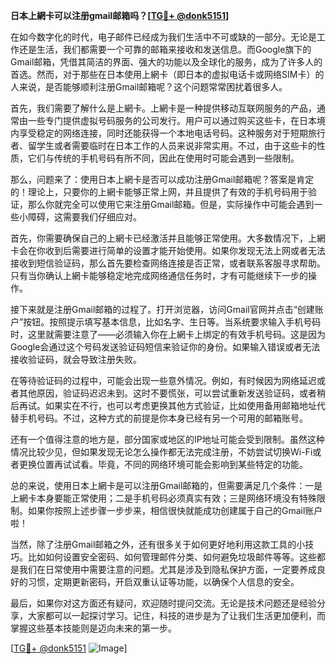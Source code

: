 **日本上網卡可以注册gmail邮箱吗？[[TG💪+ @donk5151](https://t.me/s/donk5151)]**

在如今数字化的时代，电子邮件已经成为我们生活中不可或缺的一部分。无论是工作还是生活，我们都需要一个可靠的邮箱来接收和发送信息。而Google旗下的Gmail邮箱，凭借其简洁的界面、强大的功能以及全球化的服务，成为了许多人的首选。然而，对于那些在日本使用上網卡（即日本的虚拟电话卡或网络SIM卡）的人来说，是否能够顺利注册Gmail邮箱呢？这个问题常常困扰着很多人。

首先，我们需要了解什么是上網卡。上網卡是一种提供移动互联网服务的产品，通常由一些专门提供虚拟号码服务的公司发行。用户可以通过购买这些卡，在日本境内享受稳定的网络连接，同时还能获得一个本地电话号码。这种服务对于短期旅行者、留学生或者需要临时在日本工作的人员来说非常实用。不过，由于这些卡的性质，它们与传统的手机号码有所不同，因此在使用时可能会遇到一些限制。

那么，问题来了：使用日本上網卡是否可以成功注册Gmail邮箱呢？答案是肯定的！理论上，只要你的上網卡能够正常上网，并且提供了有效的手机号码用于验证，那么你就完全可以使用它来注册Gmail邮箱。但是，实际操作中可能会遇到一些小障碍，这需要我们仔细应对。

首先，你需要确保自己的上網卡已经激活并且能够正常使用。大多数情况下，上網卡会在你收到后需要进行简单的设置才能开始使用。如果你发现无法上网或者无法接收到短信验证码，那么首先要检查网络连接是否正常，或者联系客服寻求帮助。只有当你确认上網卡能够稳定地完成网络通信任务时，才有可能继续下一步的操作。

接下来就是注册Gmail邮箱的过程了。打开浏览器，访问Gmail官网并点击“创建账户”按钮。按照提示填写基本信息，比如名字、生日等。当系统要求输入手机号码时，这里就需要注意了——必须输入你在上網卡上绑定的有效手机号码。这是因为Google会通过这个号码发送验证码短信来验证你的身份。如果输入错误或者无法接收验证码，就会导致注册失败。

在等待验证码的过程中，可能会出现一些意外情况。例如，有时候因为网络延迟或者其他原因，验证码迟迟未到。这时不要慌张，可以尝试重新发送验证码，或者稍后再试。如果实在不行，也可以考虑更换其他方式验证，比如使用备用邮箱地址代替手机号码。不过，这种方式的前提是你本身已经有另一个可用的邮箱账号。

还有一个值得注意的地方是，部分国家或地区的IP地址可能会受到限制。虽然这种情况比较少见，但如果发现无论怎么操作都无法完成注册，不妨尝试切换Wi-Fi或者更换位置再试试看。毕竟，不同的网络环境可能会影响到某些特定的功能。

总的来说，使用日本上網卡是可以注册Gmail邮箱的，但需要满足几个条件：一是上網卡本身要能正常使用；二是手机号码必须真实有效；三是网络环境没有特殊限制。如果你按照上述步骤一步步来，相信很快就能成功创建属于自己的Gmail账户啦！

当然，除了注册Gmail邮箱之外，还有很多关于如何更好地利用这款工具的小技巧。比如如何设置安全密码、如何管理邮件分类、如何避免垃圾邮件等等。这些都是我们在日常使用中需要注意的问题。尤其是涉及到隐私保护方面，一定要养成良好的习惯，定期更新密码，开启双重认证等功能，以确保个人信息的安全。

最后，如果你对这方面还有疑问，欢迎随时提问交流。无论是技术问题还是经验分享，大家都可以一起探讨学习。记住，科技的进步是为了让我们生活更加便利，而掌握这些基本技能则是迈向未来的第一步。

[[TG💪+ @donk5151](https://t.me/s/donk5151) ![Image](https://i.postimg.cc/rwNCRYN7/Snipaste-2025-04-30-17-27-05.png)]